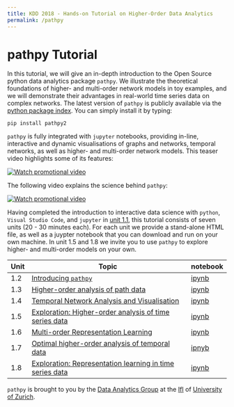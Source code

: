 ```yaml
---
title: KDD 2018 - Hands-on Tutorial on Higher-Order Data Analytics
permalink: /pathpy
---
```


# pathpy Tutorial

In this tutorial, we will give an in-depth introduction to the Open Source python data analytics package `pathpy`. We illustrate the theoretical foundations of higher- and multi-order network models in toy examples, and we will demonstrate their advantages in real-world time series data on complex networks. The latest version of `pathpy` is publicly available via the [python package index](https://pypi.org/project/pathpy2/). You can simply install it by typing:

```
pip install pathpy2
```

`pathpy` is fully integrated with `jupyter` notebooks, providing in-line, interactive and dynamic visualisations of graphs and networks, temporal networks, as well as higher- and multi-order network models. This teaser video highlights some of its features:

[![Watch promotional video](https://img.youtube.com/vi/QIPqFaR2Z5c/0.jpg)](https://www.youtube.com/watch?v=QIPqFaR2Z5c)

The following video explains the science behind `pathpy`:

[![Watch promotional video](https://img.youtube.com/vi/CxJkVrD2ZlM/0.jpg)](https://www.youtube.com/watch?v=CxJkVrD2ZlM)

Having completed the introduction to interactive data science with `python`, `Visual Studio Code`, and `jupyter` in [unit 1.1](https://github.com/IngoScholtes/kdd2018-tutorial/blob/master/code/1_1_vscode_jupyter.py), this tutorial consists of seven units (20 - 30 minutes each). For each unit we provide a stand-alone HTML file, as well as a juypter notebook that you can download and run on your own machine. In unit 1.5 and 1.8 we invite you to use `pathpy` to explore higher- and multi-order models on your own.

Unit | Topic | notebook  
------|-----|-----
1.2 | [Introducing `pathpy`](https://htmlpreview.github.io/?https://github.com/IngoScholtes/kdd2018-tutorial/blob/master/solutions/1_2_pathpy.html) | [ipynb](https://github.com/IngoScholtes/kdd2018-tutorial/blob/master/solutions/1_2_pathpy.ipynb)  
1.3 | [Higher-order analysis of path data](https://htmlpreview.github.io/?https://github.com/IngoScholtes/kdd2018-tutorial/blob/master/solutions/1_3_higher_order.html) | [ipynb](https://github.com/IngoScholtes/kdd2018-tutorial/blob/master/solutions/1_3_higher_order.ipynb)  
1.4 | [Temporal Network Analysis and Visualisation](https://htmlpreview.github.io/?https://github.com/IngoScholtes/kdd2018-tutorial/blob/master/solutions/1_4_temporal_networks.html) | [ipynb](https://github.com/IngoScholtes/kdd2018-tutorial/blob/master/solutions/1_4_temporal_networks.ipynb)  
1.5 | [Exploration: Higher-order analysis of time series data](https://htmlpreview.github.io/?https://github.com/IngoScholtes/kdd2018-tutorial/blob/master/solutions/1_5_exploration.html) | [ipynb](https://github.com/IngoScholtes/kdd2018-tutorial/blob/master/solutions/1_5_exploration.ipynb)  
1.6 | [Multi-order Representation Learning](https://htmlpreview.github.io/?https://github.com/IngoScholtes/kdd2018-tutorial/blob/master/solutions/1_6_multi_order.html) | [ipynb](https://github.com/IngoScholtes/kdd2018-tutorial/blob/master/solutions/1_6_multi_order.ipynb)  
1.7 | [Optimal higher-order analysis of temporal data](https://htmlpreview.github.io/?https://github.com/IngoScholtes/kdd2018-tutorial/blob/master/solutions/1_7_optimal_analysis.html)| [ipnyb](https://github.com/IngoScholtes/kdd2018-tutorial/blob/master/solutions/1_7_optimal_analysis.ipynb)  
1.8 | [Exploration: Representation learning in time series data](https://htmlpreview.github.io/?https://github.com/IngoScholtes/kdd2018-tutorial/blob/master/solutions/1_8_exploration.html) | [ipynb](https://github.com/IngoScholtes/kdd2018-tutorial/blob/master/solutions/1_8_exploration.ipynb)  


`pathpy` is brought to you by the [Data Analytics Group](http://www.ifi.uzh.ch/dag) at the [IfI](http://www.ifi.uzh.ch) of [University of Zurich](http://www.uzh.ch).